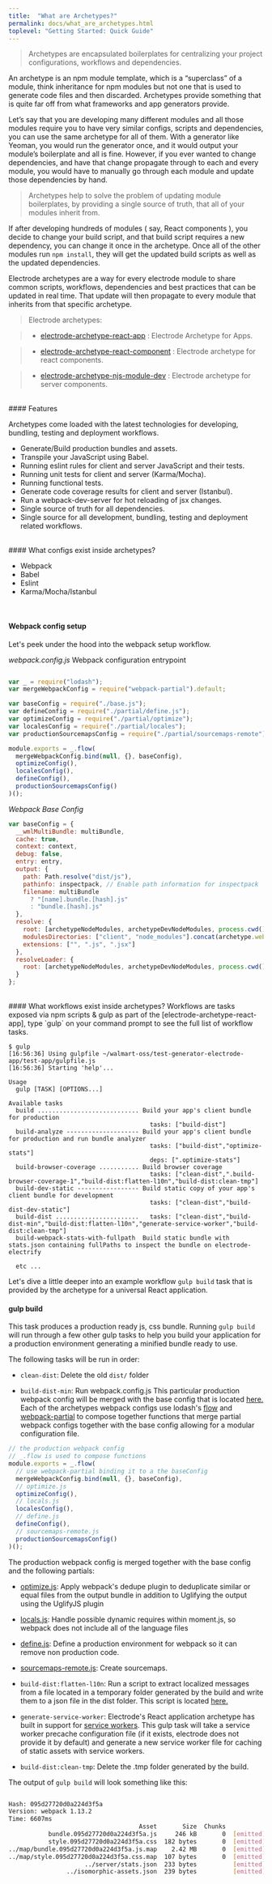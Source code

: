 ```yaml
---
title:  "What are Archetypes?"
permalink: docs/what_are_archetypes.html
toplevel: "Getting Started: Quick Guide"
---
```


> Archetypes are encapsulated boilerplates for centralizing your project configurations, workflows and dependencies.

An archetype is an npm module template, which is a “superclass” of a module, think inheritance for npm modules but not one that is used to generate code files and then discarded. Archetypes provide something that is quite far off from what frameworks and app generators provide.

Let’s say that you are developing many different modules and all those modules require you to have very similar configs, scripts and dependencies, you can use the same archetype for all of them. With a generator like Yeoman, you would run the generator once, and it would output your module’s boilerplate and all is fine. However, if you ever wanted to change dependencies, and have that change propagate through to each and every module, you would have to manually go through each module and update those dependencies by hand.

> Archetypes help to solve the problem of updating module boilerplates, by providing a single source of truth, that all of your modules inherit from.

If after developing hundreds of modules ( say, React components ), you decide to change your build script, and that build script requires a new dependency, you can change it once in the archetype. Once all of the other modules run `npm install`, they will get the updated build scripts as well as the updated dependencies.

Electrode archetypes are a way for every electrode module to share common scripts, workflows, dependencies and best practices that can be updated in real time. That update will then propagate to every module that inherits from that specific archetype.

> Electrode archetypes:

> * [electrode-archetype-react-app] : Electrode Archetype for Apps.

> * [electrode-archetype-react-component] : Electrode archetype for react components.

> * [electrode-archetype-njs-module-dev] : Electrode archetype for server components.

<br>
#### Features

Archetypes come loaded with the latest technologies for developing, bundling, testing and deployment workflows.

* Generate/Build production bundles and assets.
* Transpile your JavaScript using Babel.
* Running eslint rules for client and server JavaScript and their tests.
* Running unit tests for client and server (Karma/Mocha).
* Running functional tests.
* Generate code coverage results for client and server (Istanbul).
* Run a webpack-dev-server for hot reloading of jsx changes.
* Single source of truth for all dependencies.
* Single source for all development, bundling, testing and deployment related workflows.

<br>
#### What configs exist inside archetypes?

* Webpack
* Babel
* Eslint
* Karma/Mocha/Istanbul

<br>

#### Webpack config setup
Let's peek under the hood into the webpack setup workflow.

*webpack.config.js* Webpack configuration entrypoint

```js

var _ = require("lodash");
var mergeWebpackConfig = require("webpack-partial").default;

var baseConfig = require("./base.js");
var defineConfig = require("./partial/define.js");
var optimizeConfig = require("./partial/optimize");
var localesConfig = require("./partial/locales");
var productionSourcemapsConfig = require("./partial/sourcemaps-remote");

module.exports = _.flow(
  mergeWebpackConfig.bind(null, {}, baseConfig),
  optimizeConfig(),
  localesConfig(),
  defineConfig(),
  productionSourcemapsConfig()
)();
```

*Webpack Base Config*

```js
var baseConfig = {
  __wmlMultiBundle: multiBundle,
  cache: true,
  context: context,
  debug: false,
  entry: entry,
  output: {
    path: Path.resolve("dist/js"),
    pathinfo: inspectpack, // Enable path information for inspectpack
    filename: multiBundle
      ? "[name].bundle.[hash].js"
      : "bundle.[hash].js"
  },
  resolve: {
    root: [archetypeNodeModules, archetypeDevNodeModules, process.cwd()],
    modulesDirectories: ["client", "node_modules"].concat(archetype.webpack.modulesDirectories),
    extensions: ["", ".js", ".jsx"]
  },
  resolveLoader: {
    root: [archetypeNodeModules, archetypeDevNodeModules, process.cwd()]
  }
};
```

<br>
#### What workflows exist inside archetypes?
Workflows are tasks exposed via npm scripts & gulp as part of the [electrode-archetype-react-app], type `gulp` on your command prompt to see the full list of workflow tasks.

```
$ gulp
[16:56:36] Using gulpfile ~/walmart-oss/test-generator-electrode-app/test-app/gulpfile.js
[16:56:36] Starting 'help'...

Usage
  gulp [TASK] [OPTIONS...]

Available tasks
  build ............................ Build your app's client bundle for production
                                       tasks: ["build-dist"]
  build-analyze -------------------- Build your app's client bundle for production and run bundle analyzer
                                       tasks: ["build-dist","optimize-stats"]
                                       deps: [".optimize-stats"]
  build-browser-coverage ........... Build browser coverage
                                       tasks: ["clean-dist",".build-browser-coverage-1","build-dist:flatten-l10n","build-dist:clean-tmp"]
  build-dev-static ----------------- Build static copy of your app's client bundle for development
                                       tasks: ["clean-dist","build-dist-dev-static"]
  build-dist .......................   tasks: ["clean-dist","build-dist-min","build-dist:flatten-l10n","generate-service-worker","build-dist:clean-tmp"]
  build-webpack-stats-with-fullpath  Build static bundle with stats.json containing fullPaths to inspect the bundle on electrode-electrify

  etc ...
```

Let's dive a little deeper into an example workflow `gulp build` task that is provided by the archetype for a universal React application.

#### gulp build
This task produces a production ready js, css bundle. Running `gulp build` will run through a few other gulp tasks to help you build your application for a production environment generating a minified bundle ready to use.

The following tasks will be run in order:

* `clean-dist`:
    Delete the old `dist/` folder

* `build-dist-min`:
    Run webpack.config.js This particular production webpack config will be merged with the base config that is located [here.](https://github.com/electrode-io/electrode-archetype-react-app/blob/master/config/webpack/base.js)
    Each of the archetypes webpack configs use lodash's [flow](https://lodash.com/docs/4.16.4#flow) and [webpack-partial](https://github.com/webpack-config/webpack-partial) to compose together functions that merge partial webpack configs
    together with the base config allowing for a modular configuration file.


```javascript
// the production webpack config
// _.flow is used to compose functions
module.exports = _.flow(
  // use webpack-partial binding it to a the baseConfig  
  mergeWebpackConfig.bind(null, {}, baseConfig),
  // optimize.js
  optimizeConfig(),
  // locals.js
  localesConfig(),
  // define.js
  defineConfig(),
  // sourcemaps-remote.js
  productionSourcemapsConfig()
)();
```


The production webpack config is merged together with the base config and the following partials:

   - [optimize.js](https://github.com/electrode-io/electrode-archetype-react-app/blob/master/config/webpack/partial/optimize.js): Apply webpack's dedupe plugin to deduplicate similar or equal files from the output bundle in addition to Uglifying the output using the UglifyJS plugin

   - [locals.js](https://github.com/electrode-io/electrode-archetype-react-app/blob/master/config/webpack/partial/locales.js): Handle possible dynamic requires within moment.js, so webpack does not include all of the language files

   - [define.js](https://github.com/electrode-io/electrode-archetype-react-app/blob/master/config/webpack/partial/define.js): Define a production environment for webpack so it can remove non production code.

   - [sourcemaps-remote.js](https://github.com/electrode-io/electrode-archetype-react-app/blob/master/config/webpack/partial/sourcemaps-remote.js): Create sourcemaps.

* `build-dist:flatten-l10n`:
    Run a script to extract localized messages from a file located in a temporary folder generated by the build and write them to a json file in the dist folder. This script is located [here.](https://github.com/electrode-io/electrode-archetype-react-app/blob/master/scripts/l10n/flatten-messages.js)

* `generate-service-worker`:
    Electrode's React application archetype has built in support for [service workers](https://developers.google.com/web/fundamentals/getting-started/primers/service-workers). This gulp task will take a service worker precache configuration file (if it exists, electrode does not provide it by default) and generate a new service worker file for caching of static assets with service workers.

* `build-dist:clean-tmp`:
    Delete the .tmp folder generated by the build.

The output of `gulp build` will look something like this:

```sh

Hash: 095d27720d0a224d3f5a
Version: webpack 1.13.2
Time: 6607ms
                                    Asset       Size  Chunks             Chunk Names
           bundle.095d27720d0a224d3f5a.js     246 kB       0  [emitted]  main
           style.095d27720d0a224d3f5a.css  182 bytes       0  [emitted]  main
../map/bundle.095d27720d0a224d3f5a.js.map    2.42 MB       0  [emitted]  main
../map/style.095d27720d0a224d3f5a.css.map  107 bytes       0  [emitted]  main
                     ../server/stats.json  233 bytes          [emitted]
                ../isomorphic-assets.json  239 bytes          [emitted]
```

[electrode-archetype-react-app]: https://github.com/electrode-io/electrode#app-archetype
[electrode-archetype-react-component]: https://github.com/electrode-io/electrode-archetype-react-component
[electrode-archetype-njs-module-dev]: https://github.com/electrode-io/electrode-archetype-njs-module-dev
